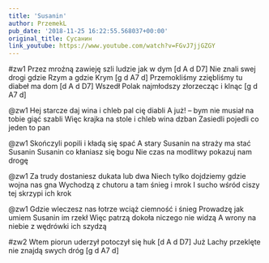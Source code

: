 ```yaml
---
title: 'Susanin'
author: PrzemekL
pub_date: '2018-11-25 16:22:55.568037+00:00'
original_title: Сусанин
link_youtube: https://www.youtube.com/watch?v=FGvJ7jjGZGY
---
```


#zw1
Przez mroźną zawieję szli ludzie jak w dym [d A d D7]
Nie znali swej drogi gdzie Rzym a gdzie Krym [g d A7 d]
Przemokliśmy zziębliśmy tu diabeł ma dom [d A d D7]
Wszedł Polak najmłodszy złorzecząc i klnąc [g d A7 d]

@zw1
Hej starcze daj wina i chleb pal cię diabli
A już! – bym nie musiał na tobie giąć szabli
Więc krajka na stole i chleb wina dzban
Zasiedli pojedli co jeden to pan

@zw1
Skończyli popili i kładą się spać
A stary Susanin na straży ma stać
Susanin Susanin co kłaniasz się bogu
Nie czas na modlitwy pokazuj nam drogę

@zw1
Za trudy dostaniesz dukata lub dwa
Niech tylko dojdziemy gdzie wojna nas gna
Wychodzą z chutoru a tam śnieg i mrok
I sucho wśród ciszy tej skrzypi ich krok

@zw1
Gdzie wleczesz nas łotrze wciąż ciemność i śnieg
Prowadzę jak umiem Susanin im rzekł
Więc patrzą dokoła niczego nie widzą
A wrony na niebie z wędrówki ich szydzą

#zw2
Wtem piorun uderzył potoczył się huk [d A d D7]
Już Lachy przeklęte nie znajdą swych dróg [g d A7 d]